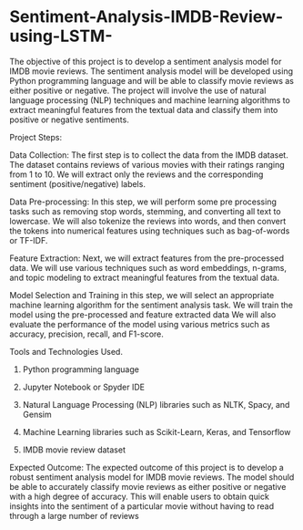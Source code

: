 # Sentiment-Analysis-IMDB-Review-using-LSTM-
The objective of this project is to develop a sentiment analysis model for IMDB movie reviews. The sentiment analysis model will be developed using Python programming language and will be able to classify movie reviews as either positive or negative. The project will involve the use of natural language processing (NLP) techniques and machine learning algorithms to extract meaningful features from the textual data and classify them into positive or negative sentiments.

Project Steps:

Data Collection: The first step is to collect the data from the IMDB dataset. The dataset contains reviews of various movies with their ratings ranging from 1 to 10. We will extract only the reviews and the corresponding sentiment (positive/negative) labels.

Data Pre-processing: In this step, we will perform some pre processing tasks such as removing stop words, stemming, and converting all text to lowercase. We will also tokenize the reviews into words, and then convert the tokens into numerical features using techniques such as bag-of-words or TF-IDF.

Feature Extraction: Next, we will extract features from the pre-processed data. We will use various techniques such as word embeddings, n-grams, and topic modeling to extract meaningful features from the textual data.

Model Selection and Training in this step, we will select an appropriate machine learning algorithm for the sentiment analysis task. We will train the model using the pre-processed and feature extracted data We will also evaluate the performance of the model using various metrics such as accuracy, precision, recall, and F1-score.

Tools and Technologies Used.

1. Python programming language

2. Jupyter Notebook or Spyder IDE

3. Natural Language Processing (NLP) libraries such as NLTK, Spacy, and Gensim

4. Machine Learning libraries such as Scikit-Learn, Keras, and Tensorflow

5. IMDB movie review dataset

Expected Outcome: The expected outcome of this project is to develop a robust sentiment analysis model for IMDB movie reviews. The model should be able to accurately classify movie reviews as either positive or negative with a high degree of accuracy. This will enable users to obtain quick insights into the sentiment of a particular movie without having to read through a large number of reviews
